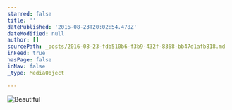 ```yaml
---
starred: false
title: ''
datePublished: '2016-08-23T20:02:54.478Z'
dateModified: null
author: []
sourcePath: _posts/2016-08-23-fdb510b6-f3b9-432f-8368-bb47d1afb818.md
inFeed: true
hasPage: false
inNav: false
_type: MediaObject

---
```

![Beautiful ](https://the-grid-user-content.s3-us-west-2.amazonaws.com/51db2a4f-e155-433e-bf27-169946a8ac88.jpg)
